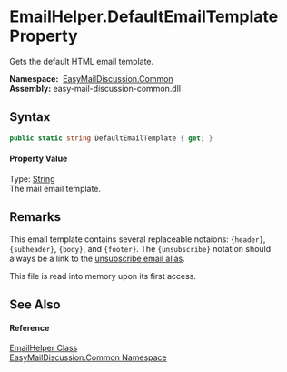 EmailHelper.DefaultEmailTemplate Property
=========================================
Gets the default HTML email template.

  **Namespace:**  [EasyMailDiscussion.Common][1]  
  **Assembly:** easy-mail-discussion-common.dll

Syntax
------

```csharp
public static string DefaultEmailTemplate { get; }
```

#### Property Value
Type: [String][2]  
 The mail email template. 

Remarks
-------

This email template contains several replaceable notaions: `{header}`, `{subheader}`, `{body}`, and `{footer}`. The `{unsubscribe}` notation should always be a link to the [unsubscribe email alias][3].

This file is read into memory upon its first access.


See Also
--------

#### Reference
[EmailHelper Class][4]  
[EasyMailDiscussion.Common Namespace][1]  

[1]: ../README.md
[2]: https://docs.microsoft.com/dotnet/api/system.string
[3]: ../EmailAliasHelper/GetUnsubscribeAlias.md
[4]: README.md